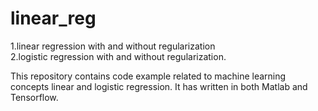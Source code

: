 # linear_reg
  1.linear regression with and without regularization  
  2.logistic regression with and without regularization.

This repository contains code example related to machine learning concepts linear and logistic regression.
It has written in both Matlab and Tensorflow.
